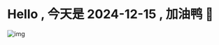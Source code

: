 
# Hello , 今天是 2024-12-15 , 加油鸭 🤭

![img](https://v1.jinrishici.com/all.svg?font-size=18&spacing=4)

